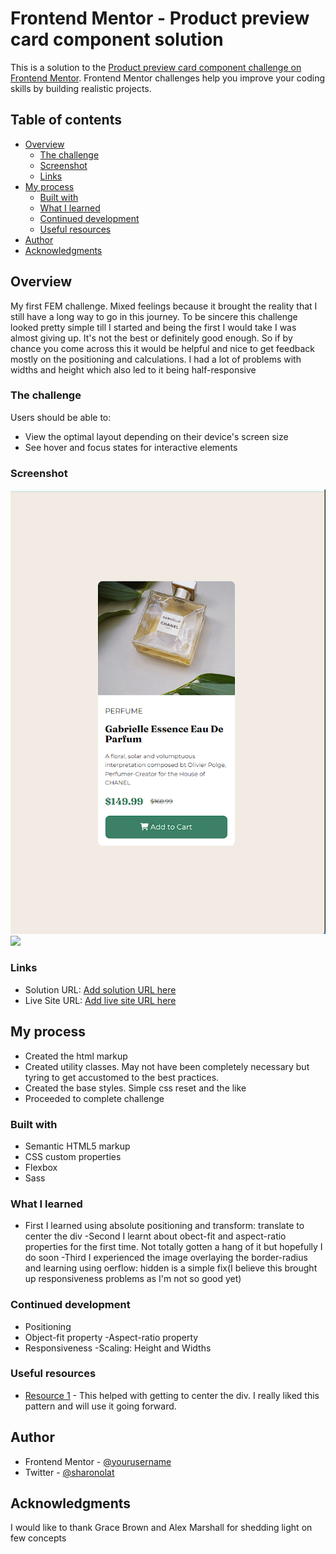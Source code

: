 # Frontend Mentor - Product preview card component solution

This is a solution to the [Product preview card component challenge on Frontend Mentor](https://www.frontendmentor.io/challenges/product-preview-card-component-GO7UmttRfa). Frontend Mentor challenges help you improve your coding skills by building realistic projects. 

## Table of contents

- [Overview](#overview)
  - [The challenge](#the-challenge)
  - [Screenshot](#screenshot)
  - [Links](#links)
- [My process](#my-process)
  - [Built with](#built-with)
  - [What I learned](#what-i-learned)
  - [Continued development](#continued-development)
  - [Useful resources](#useful-resources)
- [Author](#author)
- [Acknowledgments](#acknowledgments)



## Overview

  My first FEM challenge. Mixed feelings because it brought the reality that I still have a long way to go in this journey. To be sincere this challenge looked pretty simple till I started and being the first I would take I was almost giving up. It's not the best or definitely good enough. So if by chance you come across this it would be helpful and nice to get feedback mostly on the positioning and calculations. I had a lot of problems with widths and height which also led to it being half-responsive


### The challenge

Users should be able to:

- View the optimal layout depending on their device's screen size
- See hover and focus states for interactive elements

### Screenshot

![](./mobile.PNG)
![](./desktop.PNG.PNG)


### Links

- Solution URL: [Add solution URL here](https://github.com/sharonolat/FEM-Product-Preview-Card-Challenge.git)
- Live Site URL: [Add live site URL here](https://your-live-site-url.com)

## My process
- Created the html markup
- Created utility classes. May not have been completely necessary but tyring to get accustomed to the best practices.
- Created the base styles. Simple css reset and the like
- Proceeded to complete challenge

### Built with

- Semantic HTML5 markup
- CSS custom properties
- Flexbox
- Sass


### What I learned
- First I learned using absolute positioning and transform: translate to center the div 
-Second I learnt about obect-fit and aspect-ratio properties for the first time. Not totally gotten a hang of it but hopefully I do soon
-Third I experienced the image overlaying the border-radius and learning using oerflow: hidden is a simple fix(I believe this brought up responsiveness problems as I'm not so good yet)



### Continued development

- Positioning
- Object-fit property
-Aspect-ratio property
- Responsiveness
-Scaling: Height and Widths


### Useful resources

- [Resource 1](https://blog.hubspot.com/website/center-div-css) - This helped with getting to center the div. I really liked this pattern and will use it going forward.


## Author


- Frontend Mentor - [@yourusername](https://www.frontendmentor.io/profile/sharonolat)
- Twitter - [@sharonolat](https://www.twitter.com/sharonolat)


## Acknowledgments

I would like to thank Grace Brown and Alex Marshall for shedding light on few concepts


